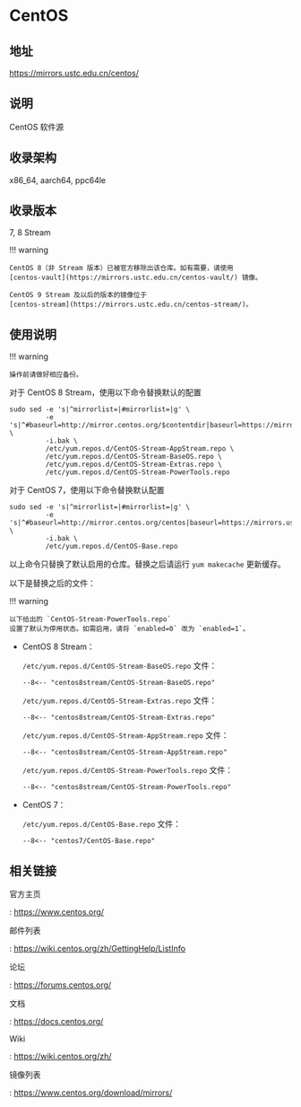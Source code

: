 # CentOS

## 地址

<https://mirrors.ustc.edu.cn/centos/>

## 说明

CentOS 软件源

## 收录架构

x86_64, aarch64, ppc64le

## 收录版本

7, 8 Stream

!!! warning

    CentOS 8（非 Stream 版本）已被官方移除出该仓库。如有需要，请使用
    [centos-vault](https://mirrors.ustc.edu.cn/centos-vault/) 镜像。

    CentOS 9 Stream 及以后的版本的镜像位于
    [centos-stream](https://mirrors.ustc.edu.cn/centos-stream/)。

## 使用说明

!!! warning

    操作前请做好相应备份。

对于 CentOS 8 Stream，使用以下命令替换默认的配置

    sudo sed -e 's|^mirrorlist=|#mirrorlist=|g' \
             -e 's|^#baseurl=http://mirror.centos.org/$contentdir|baseurl=https://mirrors.ustc.edu.cn/centos|g' \
             -i.bak \
             /etc/yum.repos.d/CentOS-Stream-AppStream.repo \
             /etc/yum.repos.d/CentOS-Stream-BaseOS.repo \
             /etc/yum.repos.d/CentOS-Stream-Extras.repo \
             /etc/yum.repos.d/CentOS-Stream-PowerTools.repo

对于 CentOS 7，使用以下命令替换默认配置

    sudo sed -e 's|^mirrorlist=|#mirrorlist=|g' \
             -e 's|^#baseurl=http://mirror.centos.org/centos|baseurl=https://mirrors.ustc.edu.cn/centos|g' \
             -i.bak \
             /etc/yum.repos.d/CentOS-Base.repo

以上命令只替换了默认启用的仓库。替换之后请运行 `yum makecache`
更新缓存。

以下是替换之后的文件：

!!! warning

    以下给出的 `CentOS-Stream-PowerTools.repo`
    设置了默认为停用状态。如需启用，请将 `enabled=0` 改为 `enabled=1`。

-   CentOS 8 Stream：

    `/etc/yum.repos.d/CentOS-Stream-BaseOS.repo`
     文件：

    ```
    --8<-- "centos8stream/CentOS-Stream-BaseOS.repo"
    ```

    `/etc/yum.repos.d/CentOS-Stream-Extras.repo`
     文件：

    ```
    --8<-- "centos8stream/CentOS-Stream-Extras.repo"
    ```

    `/etc/yum.repos.d/CentOS-Stream-AppStream.repo`
     文件：

    ```
    --8<-- "centos8stream/CentOS-Stream-AppStream.repo"
    ```

    `/etc/yum.repos.d/CentOS-Stream-PowerTools.repo`
     文件：

    ```
    --8<-- "centos8stream/CentOS-Stream-PowerTools.repo"
    ```

-   CentOS 7：

    `/etc/yum.repos.d/CentOS-Base.repo`
    文件：

    ```
    --8<-- "centos7/CentOS-Base.repo"
    ```

## 相关链接

官方主页

:   <https://www.centos.org/>

邮件列表

:   <https://wiki.centos.org/zh/GettingHelp/ListInfo>

论坛

:   <https://forums.centos.org/>

文档

:   <https://docs.centos.org/>

Wiki

:   <https://wiki.centos.org/zh/>

镜像列表

:   <https://www.centos.org/download/mirrors/>
